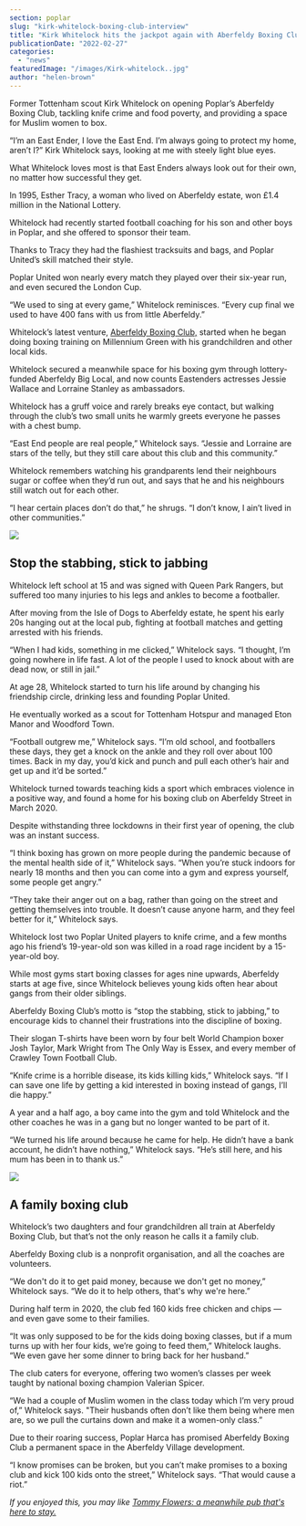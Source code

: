 ```yaml
---
section: poplar
slug: "kirk-whitelock-boxing-club-interview"
title: "Kirk Whitelock hits the jackpot again with Aberfeldy Boxing Club"
publicationDate: "2022-02-27"
categories: 
  - "news"
featuredImage: "/images/Kirk-whitelock..jpg"
author: "helen-brown"
---
```


Former Tottenham scout Kirk Whitelock on opening Poplar’s Aberfeldy Boxing Club, tackling knife crime and food poverty, and providing a space for Muslim women to box. 

“I’m an East Ender, I love the East End. I’m always going to protect my home, aren’t I?” Kirk Whitelock says, looking at me with steely light blue eyes. 

What Whitelock loves most is that East Enders always look out for their own, no matter how successful they get. 

In 1995, Esther Tracy, a woman who lived on Aberfeldy estate, won £1.4 million in the National Lottery.

Whitelock had recently started football coaching for his son and other boys in Poplar, and she offered to sponsor their team. 

Thanks to Tracy they had the flashiest tracksuits and bags, and Poplar United’s skill matched their style. 

Poplar United won nearly every match they played over their six-year run, and even secured the London Cup. 

“We used to sing at every game,” Whitelock reminisces. “Every cup final we used to have 400 fans with us from little Aberfeldy.”

Whitelock’s latest venture, [Aberfeldy Boxing Club,](https://aberfeldyboxingclub.co.uk) started when he began doing boxing training on Millennium Green with his grandchildren and other local kids. 

Whitelock secured a meanwhile space for his boxing gym through lottery-funded Aberfeldy Big Local, and now counts Eastenders actresses Jessie Wallace and Lorraine Stanley as ambassadors. 

Whitelock has a gruff voice and rarely breaks eye contact, but walking through the club’s two small units he warmly greets everyone he passes with a chest bump. 

“East End people are real people,” Whitelock says. “Jessie and Lorraine are stars of the telly, but they still care about this club and this community.” 

Whitelock remembers watching his grandparents lend their neighbours sugar or coffee when they’d run out, and says that he and his neighbours still watch out for each other. 

“I hear certain places don’t do that,” he shrugs. “I don’t know, I ain’t lived in other communities.” 

![](/images/boxing-ring-1024x683.jpg)

## Stop the stabbing, stick to jabbing

Whitelock left school at 15 and was signed with Queen Park Rangers, but suffered too many injuries to his legs and ankles to become a footballer. 

After moving from the Isle of Dogs to Aberfeldy estate, he spent his early 20s hanging out at the local pub, fighting at football matches and getting arrested with his friends. 

“When I had kids, something in me clicked,” Whitelock says. “I thought, I’m going nowhere in life fast. A lot of the people I used to knock about with are dead now, or still in jail.” 

At age 28, Whitelock started to turn his life around by changing his friendship circle, drinking less and founding Poplar United. 

He eventually worked as a scout for Tottenham Hotspur and managed Eton Manor and Woodford Town. 

“Football outgrew me,” Whitelock says. “I’m old school, and footballers these days, they get a knock on the ankle and they roll over about 100 times. Back in my day, you’d kick and punch and pull each other’s hair and get up and it’d be sorted.” 

Whitelock turned towards teaching kids a sport which embraces violence in a positive way, and found a home for his boxing club on Aberfeldy Street in March 2020. 

Despite withstanding three lockdowns in their first year of opening, the club was an instant success. 

“I think boxing has grown on more people during the pandemic because of the mental health side of it,” Whitelock says. “When you’re stuck indoors for nearly 18 months and then you can come into a gym and express yourself, some people get angry.”

“They take their anger out on a bag, rather than going on the street and getting themselves into trouble. It doesn’t cause anyone harm, and they feel better for it,” Whitelock says. 

Whitelock lost two Poplar United players to knife crime, and a few months ago his friend’s 19-year-old son was killed in a road rage incident by a 15-year-old boy. 

While most gyms start boxing classes for ages nine upwards, Aberfeldy starts at age five, since Whitelock believes young kids often hear about gangs from their older siblings. 

Aberfeldy Boxing Club’s motto is “stop the stabbing, stick to jabbing,” to encourage kids to channel their frustrations into the discipline of boxing. 

Their slogan T-shirts have been worn by four belt World Champion boxer Josh Taylor, Mark Wright from The Only Way is Essex, and every member of Crawley Town Football Club.

“Knife crime is a horrible disease, its kids killing kids,” Whitelock says. “If I can save one life by getting a kid interested in boxing instead of gangs, I’ll die happy.” 

A year and a half ago, a boy came into the gym and told Whitelock and the other coaches he was in a gang but no longer wanted to be part of it. 

“We turned his life around because he came for help. He didn’t have a bank account, he didn’t have nothing,” Whitelock says. “He’s still here, and his mum has been in to thank us.” 

![](/images/children-boxing-1024x1365.jpg)

## A family boxing club 

Whitelock’s two daughters and four grandchildren all train at Aberfeldy Boxing Club, but that’s not the only reason he calls it a family club. 

Aberfeldy Boxing club is a nonprofit organisation, and all the coaches are volunteers. 

“We don't do it to get paid money, because we don't get no money,” Whitelock says. “We do it to help others, that's why we're here.” 

During half term in 2020, the club fed 160 kids free chicken and chips — and even gave some to their families. 

“It was only supposed to be for the kids doing boxing classes, but if a mum turns up with her four kids, we’re going to feed them,” Whitelock laughs. “We even gave her some dinner to bring back for her husband.” 

The club caters for everyone, offering two women’s classes per week taught by national boxing champion Valerian Spicer. 

“We had a couple of Muslim women in the class today which I’m very proud of,” Whitelock says. "Their husbands often don’t like them being where men are, so we pull the curtains down and make it a women-only class.”

Due to their roaring success, Poplar Harca has promised Aberfeldy Boxing Club a permanent space in the Aberfeldy Village development. 

“I know promises can be broken, but you can’t make promises to a boxing club and kick 100 kids onto the street,” Whitelock says. “That would cause a riot.” 

_If you enjoyed this, you may like [Tommy Flowers: a meanwhile pub that's here to stay.](https://poplarlondon.co.uk/tommy-flowers-pub-aberfeldy/)_
